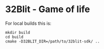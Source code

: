 # 32Blit - Game of life

For local builds this is:
```
mkdir build
cd build
cmake -D32BLIT_DIR=/path/to/32blit-sdk/ ..
```